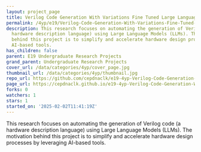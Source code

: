 ```yaml
---
layout: project_page
title: Verilog Code Generation With Variations Fine Tuned Large Languag Models
permalink: /4yp/e19/Verilog-Code-Generation-With-Variations-Fine-Tuned-Large-Languag-Models/
description: This research focuses on automating the generation of Verilog code (a
  hardware description language) using Large Language Models (LLMs). The motivation
  behind this project is to simplify and accelerate hardware design processes by leveraging
  AI-based tools.
has_children: false
parent: E19 Undergraduate Research Projects
grand_parent: Undergraduate Research Projects
cover_url: /data/categories/4yp/cover_page.jpg
thumbnail_url: /data/categories/4yp/thumbnail.jpg
repo_url: https://github.com/cepdnaclk/e19-4yp-Verilog-Code-Generation-With-Variations-Fine-Tuned-Large-Languag-Models
page_url: https://cepdnaclk.github.io/e19-4yp-Verilog-Code-Generation-With-Variations-Fine-Tuned-Large-Languag-Models
forks: 0
watchers: 1
stars: 1
started_on: '2025-02-02T11:41:19Z'
---
```


This research focuses on automating the generation of Verilog code (a hardware description language) using Large Language Models (LLMs). The motivation behind this project is to simplify and accelerate hardware design processes by leveraging AI-based tools.